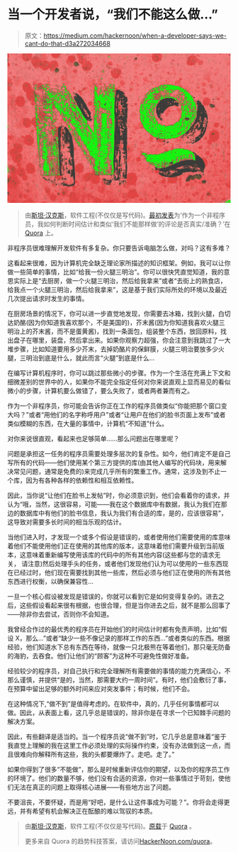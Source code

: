 # 当一个开发者说，“我们不能这么做…”

> 原文：<https://medium.com/hackernoon/when-a-developer-says-we-cant-do-that-d3a272034668>

![](img/c3aff674fe2d9cb88071fcf08a852ce7.png)

> 由[斯坦·汉克斯](https://www.quora.com/profile/Stan-Hanks)，软件工程(不仅仅是写代码)。[最初发表](https://www.quora.com/As-a-non-programmer-how-can-I-tell-whether-time-estimates-and-comments-like-we-cant-do-that-are-true-accurate/answer/Stan-Hanks)为‘作为一个非程序员，我如何判断时间估计和类似‘我们不能那样做’的评论是否真实/准确？’在 [Quora](http://quora.com/?ref=hackernoon) 上。

非程序员很难理解开发软件有多复杂。你只要告诉电脑怎么做，对吗？这有多难？

这看起来很难，因为计算机完全缺乏理论家所描述的知识框架。例如，我可以让你做一些简单的事情，比如“给我一份火腿三明治”。你可以很快凭直觉知道，我的意思实际上是“去厨房，做一个火腿三明治，然后给我拿来”或者“去街上的熟食店，给我点一个火腿三明治，然后给我拿来”，这是基于我们实际所处的环境以及最近几次提出请求时发生的事情。

在厨房场景的情况下，你可以进一步直觉地发现，你需要去冰箱，找到火腿，白切达奶酪(因为你知道我喜欢那个，不是美国的)，芥末酱(因为你知道我喜欢火腿三明治上的芥末酱，而不是蛋黄酱)，找到一条面包，组装整个东西，放回原料，找出盘子在哪里，装盘，然后拿出来。如果你观察力超强，你会注意到我跳过了一大堆步骤，比如知道要用多少芥末，去掉奶酪片的保鲜膜，火腿三明治要放多少火腿，三明治到底是什么，就此而言“火腿”到底是什么…

在编写计算机程序时，你可以跳过那些微小的步骤。作为一个生活在充满上下文和细微差别的世界中的人，如果你不能完全指定任何对你来说直观上显而易见的看似微小的步骤，计算机要么做错了，要么失败了，或者两者兼而有之。

作为一个非程序员，你可能会告诉你正在工作的程序员做类似“你能把那个窗口变大吗？”或者“用他们的名字称呼用户”或者“让用户在他们的脸书页面上发布”或者类似模糊的东西，在大量的事情中，计算机“不知道”什么。

对你来说很直观，看起来也足够简单……那么问题出在哪里呢？

问题是承担这一任务的程序员需要处理多层次的复杂性。如今，他们肯定不是自己写所有的代码——他们使用某个第三方提供的库(由其他人编写的代码块，用来解决常见问题，通常是免费的)来完成几乎所有的繁重工作。通常，这涉及到不止一个库，因为有各种各样的依赖性和相互依赖性。

因此，当你说“让他们在脸书上发帖”时，你必须意识到，他们会看着你的请求，并认为“哦，当然，这很容易，可能——我在这个数据库中有数据，我认为我们在那边的数据库中有他们的脸书信息，我认为我们有合适的库，是的，应该很容易”，这导致对需要多长时间的相当乐观的估计。

当他们进入时，才发现一个或多个假设是错误的，或者使用他们需要使用的库意味着他们不能使用他们正在使用的其他库的版本，这意味着他们需要升级到当前版本，这意味着重新编写使用该库的代码中的所有其他内容(这些都与您的请求无关， 请注意)然后处理手头的任务，或者他们发现他们认为可以使用的一些东西现在已经过时，他们现在需要找到其他一些库，然后必须与他们正在使用的所有其他东西进行权衡，以确保兼容性…

一旦一个核心假设被发现是错误的，你就可以看到它是如何变得复杂的。进去之后，这些假设看起来很有根据，也很合理，但是当你进去之后，就不是那么回事了——除非你去尝试，否则你不会知道。

我曾经合作过的最优秀的程序员在开始他们的时间估计时都有免责声明，比如“假设 X，那么…”或者“缺少一些不像记录的那样工作的东西…”或者类似的东西。根据经验，他们知道水下总有东西在等待，就像一只北极熊在等着他们，那只毫无防备的海豹，去吞食。他们让他们的“顾客”为这种不可避免性做好准备。

经验较少的程序员，对自己执行和完全理解所有需要做的事情的能力充满信心，不那么谨慎，并提供“是的，当然，那需要大约一周时间”。有时，他们会敷衍了事，在预算中留出足够的额外时间来应对突发事件；有时候，他们不会。

在这种情况下,“做不到”是值得考虑的。在软件中，真的，几乎任何事情都可以做。因此，从表面上看，这几乎总是错误的，除非你是在寻求一个已知棘手问题的解决方案。

因此，有些翻译是适当的。当一个程序员说“做不到”时，它几乎总是意味着“鉴于我直觉上理解的我在这里工作必须处理的实际操作约束，没有办法做到这一点，而且很难向你解释所有这些，我的头都要爆炸了。走吧。走了。”

如果你得到了很多“不能做”，那么是时候重新评估你的期望，以及你的程序员工作的环境了。他们的数量不够，他们没有合适的资源，你对一些事情过于苛刻，使他们无法在真正的问题上取得核心进展——有些地方出了问题。

不要沮丧，不要怀疑，而是用“好吧，是什么让这件事成为可能？”。你将会走得更远，并有希望有机会解决正在酝酿的难以驾驭的本质。

> 由[斯坦·汉克斯](https://www.quora.com/profile/Stan-Hanks)，软件工程(不仅仅是写代码)。[原载](https://www.quora.com/As-a-non-programmer-how-can-I-tell-whether-time-estimates-and-comments-like-we-cant-do-that-are-true-accurate/answer/Stan-Hanks)于 [Quora](http://quora.com/?ref=hackernoon) 。
> 
> 更多来自 Quora 的趋势科技答案，请访问[HackerNoon.com/quora](https://hackernoon.com/quora/home)。